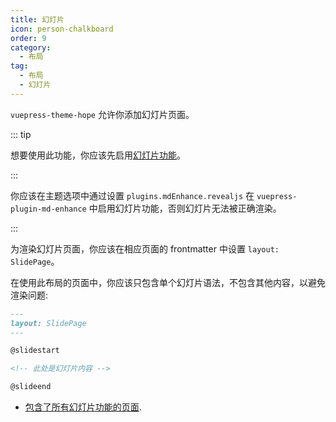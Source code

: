 ```yaml
---
title: 幻灯片
icon: person-chalkboard
order: 9
category:
  - 布局
tag:
  - 布局
  - 幻灯片
---
```


`vuepress-theme-hope` 允许你添加幻灯片页面。

<!-- more -->

::: tip

想要使用此功能，你应该先启用[幻灯片功能](../markdown/content/revealjs.md)。

:::

你应该在主题选项中通过设置 `plugins.mdEnhance.revealjs` 在 `vuepress-plugin-md-enhance` 中启用幻灯片功能，否则幻灯片无法被正确渲染。

:::

为渲染幻灯片页面，你应该在相应页面的 frontmatter 中设置 `layout: SlidePage`。

在使用此布局的页面中，你应该只包含单个幻灯片语法，不包含其他内容，以避免渲染问题:

```md
---
layout: SlidePage
---

@slidestart

<!-- 此处是幻灯片内容 -->

@slideend
```

- [包含了所有幻灯片功能的页面][revealjs-demo].

[revealjs-demo]: https://ecosystem.vuejs.press/zh/plugins/markdown/revealjs/demo.html
